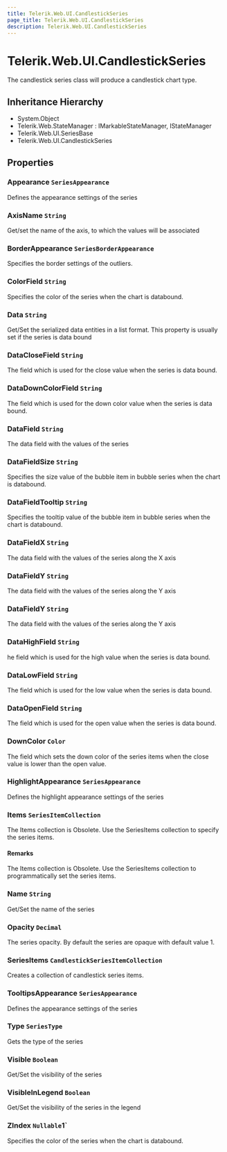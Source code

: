 ```yaml
---
title: Telerik.Web.UI.CandlestickSeries
page_title: Telerik.Web.UI.CandlestickSeries
description: Telerik.Web.UI.CandlestickSeries
---
```


# Telerik.Web.UI.CandlestickSeries

The candlestick series class will produce a candlestick chart type.

## Inheritance Hierarchy

* System.Object
* Telerik.Web.StateManager : IMarkableStateManager, IStateManager
* Telerik.Web.UI.SeriesBase
* Telerik.Web.UI.CandlestickSeries

## Properties

###  Appearance `SeriesAppearance`

Defines the appearance settings of the series

###  AxisName `String`

Get/set the name of the axis, to which the values will be associated

###  BorderAppearance `SeriesBorderAppearance`

Specifies the border settings of the outliers.

###  ColorField `String`

Specifies the color of the series when the chart is databound.

###  Data `String`

Get/Set the serialized data entities in a list format. This property is usually set if the series is data bound

###  DataCloseField `String`

The field which is used for the close value when the series is data bound.

###  DataDownColorField `String`

The field which is used for the down color value when the series is data bound.

###  DataField `String`

The data field with the values of the series

###  DataFieldSize `String`

Specifies the size value of the bubble item in bubble series when the chart is databound.

###  DataFieldTooltip `String`

Specifies the tooltip value of the bubble item in bubble series when the chart is databound.

###  DataFieldX `String`

The data field with the values of the series along the X axis

###  DataFieldY `String`

The data field with the values of the series along the Y axis

###  DataFieldY `String`

The data field with the values of the series along the Y axis

###  DataHighField `String`

he field which is used for the high value when the series is data bound.

###  DataLowField `String`

The field which is used for the low value when the series is data bound.

###  DataOpenField `String`

The field which is used for the open value when the series is data bound.

###  DownColor `Color`

The field which sets the down color of the series items when the close value is lower than the open value.

###  HighlightAppearance `SeriesAppearance`

Defines the highlight appearance settings of the series

###  Items `SeriesItemCollection`

The Items collection is Obsolete. Use the SeriesItems collection to specify the series items.

#### Remarks
The Items collection is Obsolete. Use the SeriesItems collection to programmatically set the series items.

###  Name `String`

Get/Set the name of the series

###  Opacity `Decimal`

The series opacity. By default the series are opaque with default value 1.

###  SeriesItems `CandlestickSeriesItemCollection`

Creates a collection of candlestick series items.

###  TooltipsAppearance `SeriesAppearance`

Defines the appearance settings of the series

###  Type `SeriesType`

Gets the type of the series

###  Visible `Boolean`

Get/Set the visibility of the series

###  VisibleInLegend `Boolean`

Get/Set the visibility of the series in the legend

###  ZIndex `Nullable`1`

Specifies the color of the series when the chart is databound.

